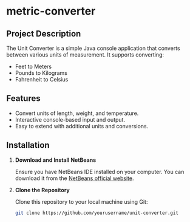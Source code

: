 # metric-converter


## Project Description

The Unit Converter is a simple Java console application that converts between various units of measurement. It supports converting:

- Feet to Meters
- Pounds to Kilograms
- Fahrenheit to Celsius

## Features

- Convert units of length, weight, and temperature.
- Interactive console-based input and output.
- Easy to extend with additional units and conversions.

## Installation

1. **Download and Install NetBeans**

   Ensure you have NetBeans IDE installed on your computer. You can download it from the [NetBeans official website](https://netbeans.apache.org/download/index.html).

2. **Clone the Repository**

   Clone this repository to your local machine using Git:

   ```bash
   git clone https://github.com/yourusername/unit-converter.git
